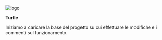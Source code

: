 

![logo](https://image.ibb.co/iTY6H6/logo.png)

**Turtle**

Iniziamo a caricare la base del progetto su cui effettuare le modifiche e i commenti sul funzionamento.
